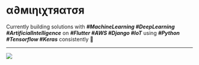 # α∂мιηιχтяαтσя 

Currently building solutions with ***#MachineLearning #DeepLearning #ArtificialIntelligence*** on ***#Flutter #AWS #Django #IoT*** using ***#Python #Tensorflow #Keras*** consistently 🤝



-----------------------------
 ![](https://komarev.com/ghpvc/?username=adminixtrator)
<!-- ### Top projects -->

<!--
**Adminixtrator/Adminixtrator** is a ✨ _special_ ✨ repository because its `README.md` (this file) appears on your GitHub profile.

Here are some ideas to get you started:

- 🔭 I’m currently working on ...
- 🌱 I’m currently learning ...
- 👯 I’m looking to collaborate on ...
- 🤔 I’m looking for help with ...
- 💬 Ask me about ...
- 📫 How to reach me: ...
- 😄 Pronouns: ...
- ⚡ Fun fact: ...
-->
